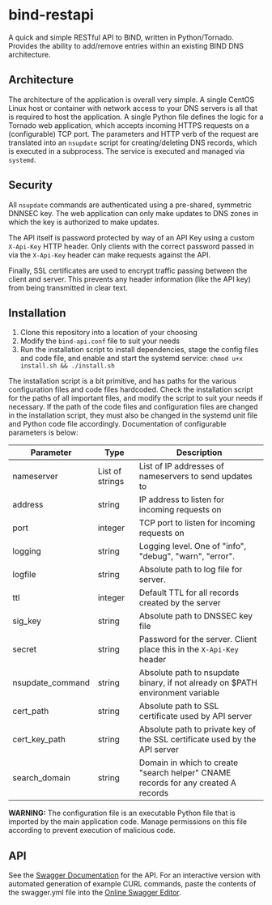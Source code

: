 # bind-restapi

A quick and simple RESTful API to BIND, written in Python/Tornado. Provides the ability to add/remove entries within an existing BIND DNS architecture.

## Architecture

The architecture of the application is overall very simple. A single CentOS
Linux host or container with network access to your DNS servers is all that is
required to host the application. A single Python file defines the logic for a
Tornado web application, which accepts incoming HTTPS requests on a
(configurable) TCP port. The parameters and HTTP verb of the request are
translated into an `nsupdate` script for creating/deleting DNS records, which
is executed in a subprocess. The service is executed and managed via `systemd`.

## Security 

All `nsupdate` commands are authenticated using a pre-shared, symmetric DNNSEC
key. The web application can only make updates to DNS zones in which the key is
authorized to make updates. 

The API itself is password protected by way of an API Key using a custom
`X-Api-Key` HTTP header. Only clients with the correct password passed in via
the `X-Api-Key` header can make requests against the API. 

Finally, SSL certificates are used to encrypt traffic passing between the
client and server. This prevents any header information (like the API key) from
being transmitted in clear text. 

## Installation

 1. Clone this repository into a location of your choosing
 2. Modify the `bind-api.conf` file to suit your needs 
 3. Run the installation script to install dependencies, stage the config files
 and code file, and enable and start the systemd service: `chmod u+x install.sh
 && ./install.sh`

 The installation script is a bit primitive, and has paths for the various
 configuration files and code files hardcoded. Check the installation script
 for the paths of all important files, and modify the script to suit your needs
 if necessary. If the path of the code files and configuration files are
 changed in the installation script, they must also be changed in the systemd
 unit file and Python code file accordingly. Documentation of configurable
 parameters is below:

| **Parameter**        | **Type**            | **Description**                                                                       |
|------------------|-----------------|-----------------------------------------------------------------------------------|
| nameserver       | List of strings | List of IP addresses of nameservers to send updates to                            |
| address          | string          | IP address to listen for incoming requests on                                     |
| port             | integer         | TCP port to listen for incoming requests on                                       |
| logging          | string          | Logging level. One of "info", "debug", "warn", "error".                           |
| logfile          | string          | Absolute path to log file for server.                                             |
| ttl              | integer         | Default TTL for all records created by the server                                 |
| sig_key          | string          | Absolute path to DNSSEC key file                                                  |
| secret           | string          | Password for the server. Client place this in the `X-Api-Key` header              |
| nsupdate_command | string          | Absolute path to nsupdate binary, if not already on $PATH environment variable    |
| cert_path        | string          | Absolute path to SSL certificate used by API server                               |
| cert_key_path    | string          | Absolute path to private key of the SSL certificate used by the API server        |
| search_domain    | string          | Domain in which to create "search helper" CNAME records for any created A records |

**WARNING:** The configuration file is an executable Python file that is
imported by the main application code. Manage permissions on this file
according to prevent execution of malicious code.

## API

See the [Swagger Documentation](https://klar.github.io/bind-restapi/) for the API. For an interactive
version with automated generation of example CURL commands, paste the contents
of the swagger.yml file into the [Online Swagger
Editor](https://editor.swagger.io/).
